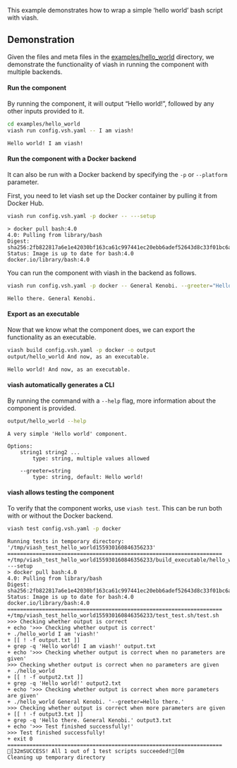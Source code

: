 This example demonstrates how to wrap a simple ‘hello world’ bash script
with viash.

## Demonstration

Given the files and meta files in the
[examples/hello\_world](https://github.com/data-intuitive/viash_docs/tree/master/examples/hello_world)
directory, we demonstrate the functionality of viash in running the
component with multiple backends.

#### Run the component

By running the component, it will output “Hello world!”, followed by any
other inputs provided to it.

``` bash
cd examples/hello_world
viash run config.vsh.yaml -- I am viash!
```

    Hello world! I am viash!

#### Run the component with a Docker backend

It can also be run with a Docker backend by specifying the `-p` or
`--platform` parameter.

First, you need to let viash set up the Docker container by pulling it
from Docker Hub.

``` bash
viash run config.vsh.yaml -p docker -- ---setup
```

    > docker pull bash:4.0
    4.0: Pulling from library/bash
    Digest: sha256:2fb822817a6e1e42030bf163ca61c997441ec20ebb6adef52643d8c33f01bc6a
    Status: Image is up to date for bash:4.0
    docker.io/library/bash:4.0

You can run the component with viash in the backend as follows.

``` bash
viash run config.vsh.yaml -p docker -- General Kenobi. --greeter="Hello there."
```

    Hello there. General Kenobi.

#### Export as an executable

Now that we know what the component does, we can export the
functionality as an executable.

``` bash
viash build config.vsh.yaml -p docker -o output
output/hello_world And now, as an executable.
```

    Hello world! And now, as an executable.

#### viash automatically generates a CLI

By running the command with a `--help` flag, more information about the
component is provided.

``` bash
output/hello_world --help
```

    A very simple 'Hello world' component.

    Options:
        string1 string2 ...
            type: string, multiple values allowed

        --greeter=string
            type: string, default: Hello world!

#### viash allows testing the component

To verify that the component works, use `viash test`. This can be run
both with or without the Docker backend.

``` bash
viash test config.vsh.yaml -p docker
```

    Running tests in temporary directory: '/tmp/viash_test_hello_world155930160846356233'
    ====================================================================
    +/tmp/viash_test_hello_world155930160846356233/build_executable/hello_world ---setup
    > docker pull bash:4.0
    4.0: Pulling from library/bash
    Digest: sha256:2fb822817a6e1e42030bf163ca61c997441ec20ebb6adef52643d8c33f01bc6a
    Status: Image is up to date for bash:4.0
    docker.io/library/bash:4.0
    ====================================================================
    +/tmp/viash_test_hello_world155930160846356233/test_test.sh/test.sh
    >>> Checking whether output is correct
    + echo '>>> Checking whether output is correct'
    + ./hello_world I am 'viash!'
    + [[ ! -f output.txt ]]
    + grep -q 'Hello world! I am viash!' output.txt
    + echo '>>> Checking whether output is correct when no parameters are given'
    >>> Checking whether output is correct when no parameters are given
    + ./hello_world
    + [[ ! -f output2.txt ]]
    + grep -q 'Hello world!' output2.txt
    + echo '>>> Checking whether output is correct when more parameters are given'
    + ./hello_world General Kenobi. '--greeter=Hello there.'
    >>> Checking whether output is correct when more parameters are given
    + [[ ! -f output3.txt ]]
    + grep -q 'Hello there. General Kenobi.' output3.txt
    + echo '>>> Test finished successfully!'
    >>> Test finished successfully!
    + exit 0
    ====================================================================
    [32mSUCCESS! All 1 out of 1 test scripts succeeded![0m
    Cleaning up temporary directory
